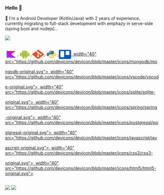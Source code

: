 ### Hello 👋

 🌱 I'm a Android Developer (Kotlin/Java) with 2 years of experience, currently migrating to full-stack development with emphazy in serve-side (spring boot and nodejs)...

 <div>
  <a href="https://github.com/danbalves">
  <img height="180em" src="https://github-readme-stats.vercel.app/api?username=danbalves&show_icons=true&theme=dracula&include_all_commits=true&count_private=true"/>
</div>
<div style="display: inline_block"><br>
  <img align="center" height="30" width="40" src="https://github.com/devicons/devicon/blob/master/icons/kotlin/kotlin-original.svg">
  <img align="center" height="30" width="40" src="https://github.com/devicons/devicon/blob/master/icons/android/android-original.svg">
  <img align="center" height="30" width="40" src="https://github.com/devicons/devicon/blob/master/icons/git/git-original.svg">
  <img align="center" height="30" width="40" src="https://github.com/devicons/devicon/blob/master/icons/python/python-original.svg">
  <img align="center" height="30" width="40" src="https://github.com/devicons/devicon/blob/master/icons/trello/trello-plain.svg">
  <img aling="center" height="30"> width="40" src="https://github.com/devicons/devicon/blob/master/icons/mongodb/mongodb-original.svg">
  <img aling="center" height="30"> width="40" src="https://github.com/devicons/devicon/blob/master/icons/vscode/vscode-original.svg">
  <img aling="center" height="30"> width="40" src="https://github.com/devicons/devicon/blob/master/icons/sqlite/sqlite-original.svg">
  <img aling="center" height="30"> width="40" src="https://github.com/devicons/devicon/blob/master/icons/spring/spring-original.svg">
  <img aling="center" height="30"> width="40" src="https://github.com/devicons/devicon/blob/master/icons/postgresql/postgresql-original.svg">
  <img aling="center" height="30"> width="40" src="https://github.com/devicons/devicon/blob/master/icons/javascript/javascript-original.svg">
  <img aling="center" height="30"> width="40" src="https://github.com/devicons/devicon/blob/master/icons/css3/css3-original.svg">
  <img aling="center" height="30"> width="40" src="https://github.com/devicons/devicon/blob/master/icons/html5/html5-original.svg">  
</div>
  
  ##
 
<div> 
  <a href = "mailto:danbalves@outlook.com"><img src="https://img.shields.io/badge/-Gmail-%23333?style=for-the-badge&logo=gmail&logoColor=white" target="_blank"></a>
  <a href="https://www.linkedin.com/in/danielbalves/" target="_blank"><img src="https://img.shields.io/badge/-LinkedIn-%230077B5?style=for-the-badge&logo=linkedin&logoColor=white" target="_blank"></a> 

</div>
